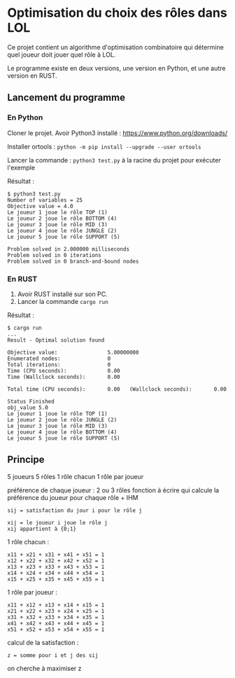 # Optimisation du choix des rôles dans LOL

Ce projet contient un algorithme d'optimisation combinatoire qui détermine quel joueur doit jouer quel rôle à LOL. 

Le programme existe en deux versions, une version en Python, et une autre version en RUST. 

## Lancement du programme

### En Python

Cloner le projet. 
Avoir Python3 installé : https://www.python.org/downloads/

Installer ortools : `python -m pip install --upgrade --user ortools`

Lancer la commande : `python3 test.py` à la racine du projet pour exécuter l'exemple

Résultat :
```
$ python3 test.py 
Number of variables = 25
Objective value = 4.0
Le joueur 1 joue le rôle TOP (1)
Le joueur 2 joue le rôle BOTTOM (4)
Le joueur 3 joue le rôle MID (3)
Le joueur 4 joue le rôle JUNGLE (2)
Le joueur 5 joue le rôle SUPPORT (5)

Problem solved in 2.000000 milliseconds
Problem solved in 0 iterations
Problem solved in 0 branch-and-bound nodes
```

### En RUST

1. Avoir RUST installé sur son PC. 
2. Lancer la commande `cargo run`

Résultat : 
```
$ cargo run
...
Result - Optimal solution found

Objective value:                5.00000000
Enumerated nodes:               0
Total iterations:               0
Time (CPU seconds):             0.00
Time (Wallclock seconds):       0.00

Total time (CPU seconds):       0.00   (Wallclock seconds):       0.00

Status Finished
obj_value 5.0
Le joueur 1 joue le rôle TOP (1)
Le joueur 2 joue le rôle JUNGLE (2)
Le joueur 3 joue le rôle MID (3)
Le joueur 4 joue le rôle BOTTOM (4)
Le joueur 5 joue le rôle SUPPORT (5)
```

## Principe

5 joueurs
5 rôles
1 rôle chacun
1 rôle par joueur

préférence de chaque joueur : 2 ou 3 rôles
fonction à écrire qui calcule la préférence du joueur pour chaque  rôle + IHM
```
sij = satisfaction du jour i pour le rôle j
```


```
xij = le joueur i joue le rôle j
xij appartient à {0;1}
```

1 rôle chacun : 
```
x11 + x21 + x31 + x41 + x51 = 1
x12 + x22 + x32 + x42 + x52 = 1
x13 + x23 + x33 + x43 + x53 = 1
x14 + x24 + x34 + x44 + x54 = 1
x15 + x25 + x35 + x45 + x55 = 1
```

1 rôle par joueur : 
```
x11 + x12 + x13 + x14 + x15 = 1
x21 + x22 + x23 + x24 + x25 = 1
x31 + x32 + x33 + x34 + x35 = 1
x41 + x42 + x43 + x44 + x45 = 1
x51 + x52 + x53 + x54 + x55 = 1
```

calcul de la satisfaction : 
```
z = somme pour i et j des sij 
```
on cherche à maximiser z

